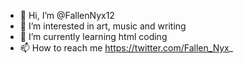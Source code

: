 - 👋 Hi, I’m @FallenNyx12
- 👀 I’m interested in art, music and writing
- 🌱 I’m currently learning html coding
- 📫 How to reach me https://twitter.com/Fallen_Nyx_

<!---
FallenNyx12/FallenNyx12 is a ✨ special ✨ repository because its `README.md` (this file) appears on your GitHub profile.
You can click the Preview link to take a look at your changes.
--->

